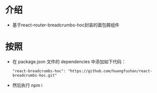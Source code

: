# 介绍
* 基于react-router-breadcrumbs-hoc封装的面包屑组件

# 按照
* 在 package.json 文件的 dependencies 中添加如下代码：
  ```
  "react-breadcrumbs-hoc": "https://github.com/huangfushan/react-breadcrumbs-hoc.git"
  ```
* 然后执行 npm i
